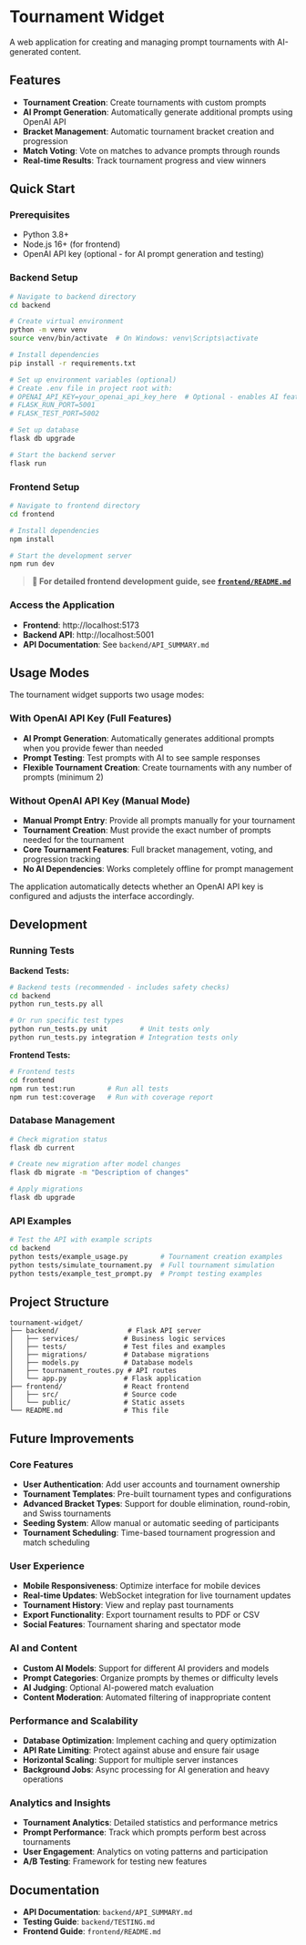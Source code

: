 # Tournament Widget

A web application for creating and managing prompt tournaments with AI-generated content.

## Features

- **Tournament Creation**: Create tournaments with custom prompts
- **AI Prompt Generation**: Automatically generate additional prompts using OpenAI API
- **Bracket Management**: Automatic tournament bracket creation and progression
- **Match Voting**: Vote on matches to advance prompts through rounds
- **Real-time Results**: Track tournament progress and view winners

## Quick Start

### Prerequisites

- Python 3.8+
- Node.js 16+ (for frontend)
- OpenAI API key (optional - for AI prompt generation and testing)

### Backend Setup

```bash
# Navigate to backend directory
cd backend

# Create virtual environment
python -m venv venv
source venv/bin/activate  # On Windows: venv\Scripts\activate

# Install dependencies
pip install -r requirements.txt

# Set up environment variables (optional)
# Create .env file in project root with:
# OPENAI_API_KEY=your_openai_api_key_here  # Optional - enables AI features
# FLASK_RUN_PORT=5001
# FLASK_TEST_PORT=5002

# Set up database
flask db upgrade

# Start the backend server
flask run
```

### Frontend Setup

```bash
# Navigate to frontend directory
cd frontend

# Install dependencies
npm install

# Start the development server
npm run dev
```

> **📖 For detailed frontend development guide, see [`frontend/README.md`](frontend/README.md)**

### Access the Application

- **Frontend**: http://localhost:5173
- **Backend API**: http://localhost:5001
- **API Documentation**: See `backend/API_SUMMARY.md`

## Usage Modes

The tournament widget supports two usage modes:

### With OpenAI API Key (Full Features)

- **AI Prompt Generation**: Automatically generates additional prompts when you provide fewer than needed
- **Prompt Testing**: Test prompts with AI to see sample responses
- **Flexible Tournament Creation**: Create tournaments with any number of prompts (minimum 2)

### Without OpenAI API Key (Manual Mode)

- **Manual Prompt Entry**: Provide all prompts manually for your tournament
- **Tournament Creation**: Must provide the exact number of prompts needed for the tournament
- **Core Tournament Features**: Full bracket management, voting, and progression tracking
- **No AI Dependencies**: Works completely offline for prompt management

The application automatically detects whether an OpenAI API key is configured and adjusts the interface accordingly.

## Development

### Running Tests

**Backend Tests:**

```bash
# Backend tests (recommended - includes safety checks)
cd backend
python run_tests.py all

# Or run specific test types
python run_tests.py unit        # Unit tests only
python run_tests.py integration # Integration tests only
```

**Frontend Tests:**

```bash
# Frontend tests
cd frontend
npm run test:run        # Run all tests
npm run test:coverage   # Run with coverage report
```

### Database Management

```bash
# Check migration status
flask db current

# Create new migration after model changes
flask db migrate -m "Description of changes"

# Apply migrations
flask db upgrade
```

### API Examples

```bash
# Test the API with example scripts
cd backend
python tests/example_usage.py        # Tournament creation examples
python tests/simulate_tournament.py  # Full tournament simulation
python tests/example_test_prompt.py  # Prompt testing examples
```

## Project Structure

```
tournament-widget/
├── backend/                 # Flask API server
│   ├── services/           # Business logic services
│   ├── tests/              # Test files and examples
│   ├── migrations/         # Database migrations
│   ├── models.py           # Database models
│   ├── tournament_routes.py # API routes
│   └── app.py              # Flask application
├── frontend/               # React frontend
│   ├── src/                # Source code
│   └── public/             # Static assets
└── README.md               # This file
```

## Future Improvements

### Core Features

- **User Authentication**: Add user accounts and tournament ownership
- **Tournament Templates**: Pre-built tournament types and configurations
- **Advanced Bracket Types**: Support for double elimination, round-robin, and Swiss tournaments
- **Seeding System**: Allow manual or automatic seeding of participants
- **Tournament Scheduling**: Time-based tournament progression and match scheduling

### User Experience

- **Mobile Responsiveness**: Optimize interface for mobile devices
- **Real-time Updates**: WebSocket integration for live tournament updates
- **Tournament History**: View and replay past tournaments
- **Export Functionality**: Export tournament results to PDF or CSV
- **Social Features**: Tournament sharing and spectator mode

### AI and Content

- **Custom AI Models**: Support for different AI providers and models
- **Prompt Categories**: Organize prompts by themes or difficulty levels
- **AI Judging**: Optional AI-powered match evaluation
- **Content Moderation**: Automated filtering of inappropriate content

### Performance and Scalability

- **Database Optimization**: Implement caching and query optimization
- **API Rate Limiting**: Protect against abuse and ensure fair usage
- **Horizontal Scaling**: Support for multiple server instances
- **Background Jobs**: Async processing for AI generation and heavy operations

### Analytics and Insights

- **Tournament Analytics**: Detailed statistics and performance metrics
- **Prompt Performance**: Track which prompts perform best across tournaments
- **User Engagement**: Analytics on voting patterns and participation
- **A/B Testing**: Framework for testing new features

## Documentation

- **API Documentation**: `backend/API_SUMMARY.md`
- **Testing Guide**: `backend/TESTING.md`
- **Frontend Guide**: `frontend/README.md`
